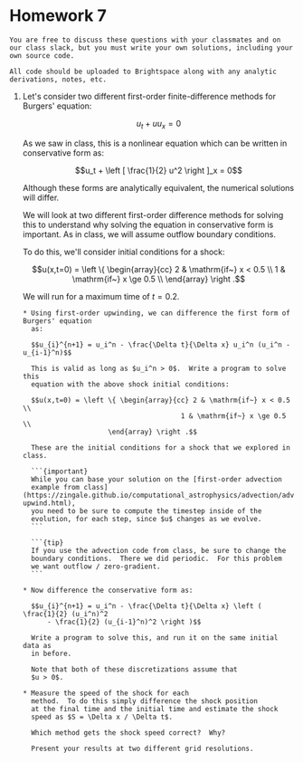 # Homework 7

```{note}
You are free to discuss these questions with your classmates and on
our class slack, but you must write your own solutions, including your
own source code.

All code should be uploaded to Brightspace along with any analytic
derivations, notes, etc.
```

1. Let's consider two different first-order finite-difference methods for Burgers'
   equation:

   $$u_t + u u_x = 0$$

   As we saw in class, this is a nonlinear equation which can be written in conservative
   form as:

   $$u_t + \left [ \frac{1}{2} u^2 \right ]_x = 0$$

   Although these forms are analytically equivalent, the numerical solutions
   will differ.

   We will look at two different first-order difference methods for
   solving this to understand why solving the equation in conservative
   form is important.  As in class, we will assume outflow boundary
   conditions.

   To do this, we'll consider initial conditions for a shock:

   $$u(x,t=0) = \left \{ \begin{array}{cc} 2 & \mathrm{if~} x < 0.5 \\
                                        1 & \mathrm{if~} x \ge 0.5 \\
                      \end{array} \right .$$

   We will run for a maximum time of $t = 0.2$.

   ````{admonition} Your task
   * Using first-order upwinding, we can difference the first form of Burgers' equation
     as:

     $$u_{i}^{n+1} = u_i^n - \frac{\Delta t}{\Delta x} u_i^n (u_i^n - u_{i-1}^n)$$

     This is valid as long as $u_i^n > 0$.  Write a program to solve this
     equation with the above shock initial conditions:

     $$u(x,t=0) = \left \{ \begin{array}{cc} 2 & \mathrm{if~} x < 0.5 \\
                                          1 & \mathrm{if~} x \ge 0.5 \\
                        \end{array} \right .$$

     These are the initial conditions for a shock that we explored in class.

     ```{important}
     While you can base your solution on the [first-order advection
     example from class](https://zingale.github.io/computational_astrophysics/advection/advection/advection-upwind.html),
     you need to be sure to compute the timestep inside of the
     evolution, for each step, since $u$ changes as we evolve.
     ```

     ```{tip}
     If you use the advection code from class, be sure to change the
     boundary conditions.  There we did periodic.  For this problem
     we want outflow / zero-gradient.
     ```

   * Now difference the conservative form as:

     $$u_{i}^{n+1} = u_i^n - \frac{\Delta t}{\Delta x} \left ( \frac{1}{2} (u_i^n)^2
         - \frac{1}{2} (u_{i-1}^n)^2 \right )$$

     Write a program to solve this, and run it on the same initial data as
     in before.

     Note that both of these discretizations assume that
     $u > 0$.

   * Measure the speed of the shock for each
     method.  To do this simply difference the shock position
     at the final time and the initial time and estimate the shock
     speed as $S = \Delta x / \Delta t$.

     Which method gets the shock speed correct?  Why?

     Present your results at two different grid resolutions.
   ````
